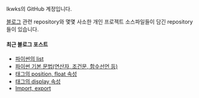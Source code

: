 lkwks의 GitHub 계정입니다.

[블로그](https://lkwks.github.io) 관련 repository와 몇몇 사소한 개인 프로젝트 소스파일들이 담긴 repository들이 있습니다.


#### 최근 블로그 포스트
<!-- BLOG-POST-LIST:START -->
- [파이썬의 list](https://lkwks.github.io/python/2021/10/11/%ED%8C%8C%EC%9D%B4%EC%8D%AC%EC%9D%98-list.html)
- [파이썬 기본 문법(연산자, 조건문, 함수선언 등)](https://lkwks.github.io/python/2021/10/11/%ED%8C%8C%EC%9D%B4%EC%8D%AC-%EA%B8%B0%EB%B3%B8-%EB%AC%B8%EB%B2%95(%EC%97%B0%EC%82%B0%EC%9E%90,-%EC%A1%B0%EA%B1%B4%EB%AC%B8,-%ED%95%A8%EC%88%98%EC%84%A0%EC%96%B8-%EB%93%B1).html)
- [태그의 position, float 속성](https://lkwks.github.io/html%20&%20css/2021/10/11/%ED%83%9C%EA%B7%B8%EC%9D%98-position,-float-%EC%86%8D%EC%84%B1.html)
- [태그의 display 속성](https://lkwks.github.io/html%20&%20css/2021/10/11/%ED%83%9C%EA%B7%B8%EC%9D%98-display-%EC%86%8D%EC%84%B1.html)
- [Import, export](https://lkwks.github.io/javascript/2021/10/10/import,-export.html)
<!-- BLOG-POST-LIST:END -->
  
<!--![Top Langs](https://github-readme-stats.vercel.app/api/top-langs/?username=lkwks)-->
